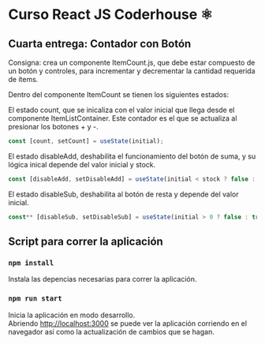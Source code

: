 # Curso React JS Coderhouse ⚛️
 
## Cuarta entrega: Contador con Botón

Consigna: crea un componente ItemCount.js, que debe estar compuesto de un botón y controles, para incrementar y decrementar la cantidad requerida de ítems. 

Dentro del componente ItemCount se tienen los siguientes estados:

El estado count, que se inicaliza con el valor inicial que llega desde el componente ItemListContainer. Este contador es el que se actualiza al presionar los botones + y -.

``` jsx
const [count, setCount] = useState(initial);
```

El estado disableAdd, deshabilita el funcionamiento del botón de suma, y su lógica inical depende del valor inicial y stock.
``` jsx
const [disableAdd, setDisableAdd] = useState(initial < stock ? false : true);
```

El estado disableSub, deshabilita al botón de resta y depende del valor inicial.
``` jsx
const** [disableSub, setDisableSub] = useState(initial > 0 ? false : true);
```


## Script para correr la aplicación

### `npm install`

Instala las depencias necesarias para correr la aplicación.

### `npm run start`

Inicia la aplicación en modo desarrollo.\
Abriendo [http://localhost:3000](http://localhost:3000) se puede ver la aplicación corriendo en el navegador así como la actualización de cambios que se hagan.